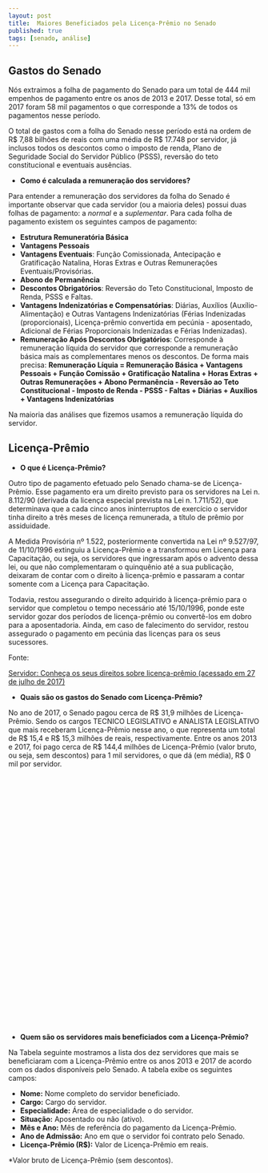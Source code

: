 ```yaml
---
layout: post
title:  Maiores Beneficiados pela Licença-Prêmio no Senado
published: true
tags: [senado, análise]
---
```







## Gastos do Senado

Nós extraimos a folha de pagamento do Senado para um total de 444 mil empenhos de pagamento entre os anos de 2013 e 2017. Desse total, só em 2017 foram 58 mil pagamentos o que corresponde a 13% de todos os pagamentos nesse período.

O total de gastos com a folha do Senado nesse período está na ordem de R$ 7,88 bilhões de reais com uma média de R$ 17.748 por servidor, já inclusos todos os descontos como o imposto de renda, Plano de Seguridade Social do Servidor Público (PSSS), reversão do teto constitucional e eventuais ausências.

* **Como é calculada a remuneração dos servidores?**

Para entender a remuneração dos servidores da folha do Senado é importante observar que cada servidor (ou a maioria deles) possui duas folhas de pagamento: a *normal* e a *suplementar*. Para cada folha de pagamento existem os seguintes campos de pagamento:

- **Estrutura Remuneratória Básica**
- **Vantagens Pessoais**
- **Vantagens Eventuais**: Função Comissionada, Antecipação e Gratificação Natalina, Horas Extras e Outras Remunerações Eventuais/Provisórias.
- **Abono de Permanência**
- **Descontos Obrigatórios**: Reversão do Teto Constitucional, Imposto de Renda, PSSS e Faltas.
- **Vantagens Indenizatórias e Compensatórias**: Diárias, Auxílios (Auxílio-Alimentação) e Outras Vantagens Indenizatórias (Férias Indenizadas (proporcionais), Licença-prêmio convertida em pecúnia - aposentado, Adicional de Férias Proporcionais Indenizadas e Férias Indenizadas).
- **Remuneração Após Descontos Obrigatórios**: Corresponde à remuneração líquida do servidor que corresponde a remuneração básica mais as complementares menos os descontos. De forma mais precisa:
**Remuneração Líquia = Remuneração Básica + Vantagens Pessoais + Função Comissão + Gratificação Natalina + Horas Extras + Outras Remunerações + Abono Permanência - Reversão ao Teto Constitucional - Imposto de Renda - PSSS - Faltas + Diárias + Auxílios + Vantagens Indenizatórias**

Na maioria das análises que fizemos usamos a remuneração líquida do servidor.







## Licença-Prêmio

* **O que é Licença-Prêmio?**

Outro tipo de pagamento efetuado pelo Senado chama-se de Licença-Prêmio. Esse pagamento era um direito previsto para os servidores na Lei n. 8.112/90 (derivada da licença especial prevista na Lei n. 1.711/52), que determinava que a cada cinco anos ininterruptos de exercício o servidor tinha direito a três meses de licença remunerada, a título de prêmio por assiduidade.

A Medida Provisória nº 1.522, posteriormente convertida na Lei nº 9.527/97, de 11/10/1996 extinguiu a Licença-Prêmio e a transformou em Licença para Capacitação, ou seja, os servidores que ingressaram após o advento dessa lei, ou que não complementaram o quinquênio até a sua publicação, deixaram de contar com o direito à licença-prêmio e passaram a contar somente com a Licença para Capacitação.

Todavia, restou assegurando o direito adquirido à licença-prêmio para o servidor que completou o tempo necessário até 15/10/1996, ponde este servidor gozar dos períodos de licença-prêmio ou convertê-los em dobro para a aposentadoria. Ainda, em caso de falecimento do servidor, restou assegurado o pagamento em pecúnia das licenças para os seus sucessores.

Fonte:

[Servidor: Conheça os seus direitos sobre licença-prêmio (acessado em 27 de julho de 2017)](https://sindjufe-go.jusbrasil.com.br/noticias/100639807/servidor-conheca-os-seus-direitos-sobre-licenca-premio)

* **Quais são os gastos do Senado com Licença-Prêmio?**



No ano de 2017, o Senado pagou cerca de R$ 31,9 milhões de Licença-Prêmio. Sendo os cargos TECNICO LEGISLATIVO e ANALISTA LEGISLATIVO que mais receberam Licença-Prêmio nesse ano, o que representa um total de R$ 15,4 e R$ 15,3 milhões de reais, respectivamente. Entre os anos 2013 e 2017, foi pago cerca de R$ 144,4 milhões de Licença-Prêmio (valor bruto, ou seja, sem descontos) para 1 mil servidores, o que dá (em média), R$ 0 mil por servidor.

<!--html_preserve--><div id="htmlwidget-4d8af4c8a65a3f03a0a5" style="width:100%;height:500px;" class="highchart html-widget"></div>
<script type="application/json" data-for="htmlwidget-4d8af4c8a65a3f03a0a5">{"x":{"hc_opts":{"title":{"text":null},"yAxis":{"title":{"text":"Milhões de Reais"},"type":"linear"},"credits":{"enabled":false},"exporting":{"enabled":false},"plotOptions":{"series":{"turboThreshold":0,"showInLegend":true,"marker":{"enabled":true}},"treemap":{"layoutAlgorithm":"squarified"},"bubble":{"minSize":5,"maxSize":25},"scatter":{"marker":{"symbol":"circle"}}},"annotationsOptions":{"enabledButtons":false},"tooltip":{"delayForDisplay":10},"series":[{"name":"ANALISTA LEGISLATIVO","data":[{"cargo":"ANALISTA LEGISLATIVO","remuneracao":67.47244254,"data":"Todos os Anos","y":67.47244254,"name":"Todos os Anos"},{"cargo":"ANALISTA LEGISLATIVO","remuneracao":15.26593522,"data":"2017","y":15.26593522,"name":"2017"}],"type":"column"},{"name":"AUXILIAR LEGISLATIVO","data":[{"cargo":"AUXILIAR LEGISLATIVO","remuneracao":1.58311243,"data":"Todos os Anos","y":1.58311243,"name":"Todos os Anos"},{"cargo":"AUXILIAR LEGISLATIVO","remuneracao":0.28609771,"data":"2017","y":0.28609771,"name":"2017"}],"type":"column"},{"name":"CONSULTOR LEGISLATIVO","data":[{"cargo":"CONSULTOR LEGISLATIVO","remuneracao":3.85089147,"data":"Todos os Anos","y":3.85089147,"name":"Todos os Anos"},{"cargo":"CONSULTOR LEGISLATIVO","remuneracao":0.90597383,"data":"2017","y":0.90597383,"name":"2017"}],"type":"column"},{"name":"TECNICO LEGISLATIVO","data":[{"cargo":"TECNICO LEGISLATIVO","remuneracao":71.47305639,"data":"Todos os Anos","y":71.47305639,"name":"Todos os Anos"},{"cargo":"TECNICO LEGISLATIVO","remuneracao":15.44388177,"data":"2017","y":15.44388177,"name":"2017"}],"type":"column"}],"xAxis":{"type":"category","title":{"text":"Cargo"}}},"theme":{"chart":{"backgroundColor":"transparent"}},"conf_opts":{"global":{"Date":null,"VMLRadialGradientURL":"http =//code.highcharts.com/list(version)/gfx/vml-radial-gradient.png","canvasToolsURL":"http =//code.highcharts.com/list(version)/modules/canvas-tools.js","getTimezoneOffset":null,"timezoneOffset":0,"useUTC":true},"lang":{"contextButtonTitle":"Chart context menu","decimalPoint":".","downloadJPEG":"Download JPEG image","downloadPDF":"Download PDF document","downloadPNG":"Download PNG image","downloadSVG":"Download SVG vector image","drillUpText":"Back to {series.name}","invalidDate":null,"loading":"Loading...","months":["January","February","March","April","May","June","July","August","September","October","November","December"],"noData":"No data to display","numericSymbols":["k","M","G","T","P","E"],"printChart":"Print chart","resetZoom":"Reset zoom","resetZoomTitle":"Reset zoom level 1:1","shortMonths":["Jan","Feb","Mar","Apr","May","Jun","Jul","Aug","Sep","Oct","Nov","Dec"],"thousandsSep":" ","weekdays":["Sunday","Monday","Tuesday","Wednesday","Thursday","Friday","Saturday"]}},"type":"chart","fonts":[],"debug":false},"evals":[],"jsHooks":[]}</script><!--/html_preserve-->

* **Quem são os servidores mais beneficiados com a Licença-Prêmio?**

Na Tabela seguinte mostramos a lista dos dez servidores que mais se beneficiaram com a Licença-Prêmio entre os anos 2013 e 2017 de acordo com os dados disponíveis pelo Senado. A tabela exibe os seguintes campos: 

* **Nome:** Nome completo do servidor beneficiado.
* **Cargo:** Cargo do servidor.
* **Especialidade:** Área de especialidade o do servidor.
* **Situação:** Aposentado ou não (ativo).
* **Mês e Ano:** Mês de referência do pagamento da Licença-Prêmio.
* **Ano de Admissão:** Ano em que o servidor foi contrato pelo Senado.
* **Licença-Prêmio (R$):** Valor de Licença-Prêmio em reais.

<!--html_preserve--><div id="htmlwidget-1c3b6beb5a01f19171c5" style="width:100%;height:auto;" class="datatables html-widget"></div>
<script type="application/json" data-for="htmlwidget-1c3b6beb5a01f19171c5">{"x":{"filter":"none","data":[["MARCO AURÉLIO DE OLIVEIRA","SÉRGIO FRANCISCO PIRES DE OLIVEIRA PENNA","JANE MARIA BARBASTEFANO RANGEL","FRANCISCO DAS CHAGAS MEDEIROS","ANTÔNIO JOSÉ VIANA FILHO","MARIA LUCIA FERREIRA DE MELLO","PAULA CUNHA CANTO DE MIRANDA","MARTHA LYRA NASCIMENTO","ELPÍDIO VIANNA NETO","REGINA MARIA DE BORBA BENEVIDES DIAS"],["ANALISTA LEGISLATIVO","CONSULTOR LEGISLATIVO","ANALISTA LEGISLATIVO","ANALISTA LEGISLATIVO","ANALISTA LEGISLATIVO","ANALISTA LEGISLATIVO","ANALISTA LEGISLATIVO","ANALISTA LEGISLATIVO","ANALISTA LEGISLATIVO","ANALISTA LEGISLATIVO"],["PROCESSO LEGISLATIVO","ASSESSORAMENTO LEGISLATIVO","PROCESSO LEGISLATIVO","PROCESSO LEGISLATIVO","PROCESSO LEGISLATIVO","PROCESSO LEGISLATIVO","PROCESSO LEGISLATIVO","ORÇAMENTO PÚBLICO","PROCESSO LEGISLATIVO","ORÇAMENTO PÚBLICO"],[7,4,12,2,2,2,2,3,5,3],[2015,2016,2013,2017,2017,2017,2017,2017,2017,2017],[1973,1985,1972,1973,1974,1974,1974,1974,1974,1975],[506445,506445,420889.35,405156,405156,405156,405156,405156,405156,405156]],"container":"<table class=\"display\">\n  <thead>\n    <tr>\n      <th>Nome<\/th>\n      <th>Cargo<\/th>\n      <th>Especialidade<\/th>\n      <th>Mês<\/th>\n      <th>Ano<\/th>\n      <th>Ano de Admissão<\/th>\n      <th>Licença-Prêmio* (R$)<\/th>\n    <\/tr>\n  <\/thead>\n<\/table>","options":{"paging":false,"info":false,"searching":false,"columnDefs":[{"className":"dt-right","targets":[3,4,5,6]}],"order":[],"autoWidth":false,"orderClasses":false},"selection":{"mode":"multiple","selected":null,"target":"row"}},"evals":[],"jsHooks":[]}</script><!--/html_preserve-->
*Valor bruto de Licença-Prêmio (sem descontos).

